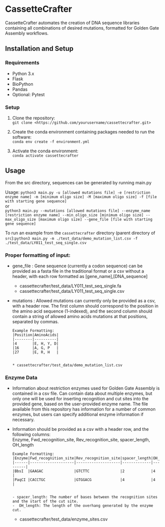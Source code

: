 # CassetteCrafter
CassetteCrafter automates the creation of DNA sequence libraries containing all combinations of desired mutations, formatted for Golden Gate Assembly workflows.

## Installation and Setup

### Requirements

- Python 3.x
- Flask 
- BioPython
- Pandas
- Optional: Pytest
  
### Setup

1. Clone the repository:  
   `git clone <https://github.com/yourusername/cassettecrafter.git>`

2. Create the conda environment containing packages needed to run the software:   
 `conda env create -f environment.yml`

3. Activate the conda environment:  
   `conda activate cassettecrafter`

## Usage
From the src directory, sequences can be generated by running main.py

Usage:  `python3 main.py -u [allowed mutations file] -e [restriction enzyme name] -m [minimum oligo size] -M [maximum oligo size] -f [file with starting gene sequence]`  
or  
`python3 main.py --mutations [allowed mutations file] --enzyme_name [restriction enzyme name] --min_oligo_size [minimum oligo size] --max_oligo_size [maximum oligo size] --gene_file [file with starting gene sequence]`

To run an example from the `cassettecrafter` directory (parent directory of `src`):`python3 main.py -m ./test_data/demo_mutation_list.csv -f ./test_data/LY011_test_seq_single.csv`

### Proper formatting of input:
* gene_file : Gene sequence (currently a codon sequence) can be provided as a fasta file in the traditional format or a csv without a header, with each row formatted as [gene_name],[DNA_sequence]
    * cassettecrafter/test_data/LY011_test_seq_single.fa
    * cassettecrafter/test_data/LY011_test_seq_single.csv
* mutations : Allowed mutations can currently only be provided as a csv, with a header row. The first column should correspond to the position in the amino acid sequence (1-indexed), and the second column should contain a string of allowed amino acids mutations at that positions, separated by commas.

      
      Example Formatting:  
      |Position|AminoAcids|
      |--------|----------|
      |4       |E, H, Y, D|
      |16      |A, G, P   |
      |27      |E, R, H   |
  

      * cassettecrafter/test_data/demo_mutation_list.csv
 
### Enzyme Data
* Information about restriction enzymes used for Golden Gate Assembly is contained in a csv file. Can contain data about multiple enzymes, but only one will be used for inserting recognition and cut sites into the provided gene, based on the user-provided enzyme name. The file available from this repository has information for a number of common enzymes, but users can specify additional enzyme information if necessary.
* Information should be provided as a csv with a header row, and the following columns:  
  Enzyme, Fwd_recognition_site, Rev_recognition_site, spacer_length, OH_length  
  
      Example Formatting:
      |Enzyme|Fwd_recognition_site|Rev_recognition_site|spacer_length|OH_length|
      |------|--------------------|--------------------|-------------|---------|
      |BbsI  |GAAGAC              |GTCTTC              |2            |4        |
      |PaqCI |CACCTGC             |GTGGACG             |4            |4        |
  
  
      - spacer_length: The number of bases between the recognition sites and the start of the cut site.
      -  OH_length: The length of the overhang generated by the enzyme cut.
  * cassettecrafter/test_data/enzyme_sites.csv  
